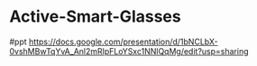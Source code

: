 # Active-Smart-Glasses 
#ppt
https://docs.google.com/presentation/d/1bNCLbX-0vshMBwTqYvA_Anl2mRlpFLoYSxc1NNlQqMg/edit?usp=sharing 



